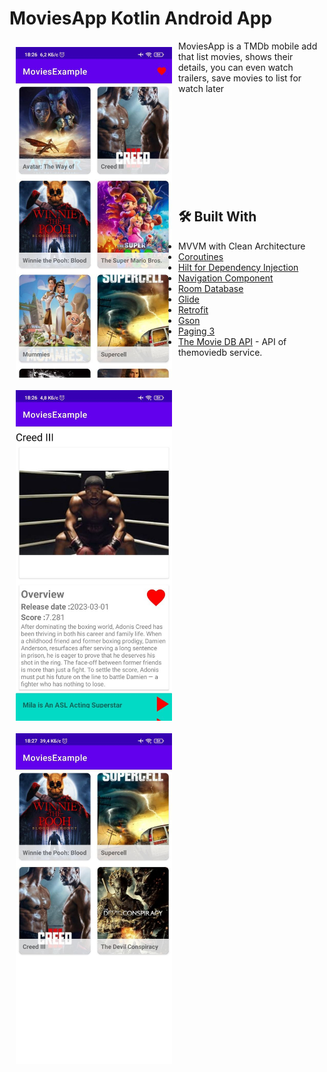 # MoviesApp Kotlin Android App

<img src="https://github.com/darkhankz/MoviesExample/blob/master/github-images/screen%20(1).jpg" align="left"
width="250" hspace="10" vspace="10">
  
<img src="https://github.com/darkhankz/MoviesExample/blob/master/github-images/screen%20(2).jpg" align="left"
width="250" hspace="10" vspace="10">

<img src="https://github.com/darkhankz/MoviesExample/blob/master/github-images/screen%20(3).jpg" align="left"
width="250" hspace="10" vspace="10">


MoviesApp is a TMDb mobile add that list movies, shows their details, you can even watch trailers, save movies to list for watch later</br></br></br></br></br></br></br></br></br></br>

## 🛠 Built With
- MVVM with Clean Architecture
- [Coroutines](https://developer.android.com/kotlin/coroutines)
- [Hilt for Dependency Injection](https://developer.android.com/training/dependency-injection/hilt-android)
- [Navigation Component](https://developer.android.com/guide/navigation/navigation-getting-started)
- [Room Database](https://developer.android.com/training/data-storage/room)
- [Glide](https://github.com/bumptech/glide)
- [Retrofit](https://square.github.io/retrofit)
- [Gson](https://github.com/google/gson)
- [Paging 3](https://proandroiddev.com/paging-3-easier-way-to-pagination-part-1-584cad1f4f61)
- [The Movie DB API](https://developers.themoviedb.org/3) - API of themoviedb service.
